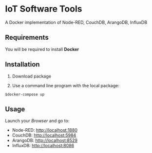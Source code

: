 # IoT Software Tools

A Docker implementation of Node-RED, CouchDB, ArangoDB, InfluxDB

## Requirements

You will be required to install **Docker**

## Installation

1. Download package

2. Use a command line program with the local package:

``` shell
$docker-compose up
```

## Usage

Launch your *Browser* and go to:
* Node-RED: <http://localhost:1880>
* CouchDB: <http://localhost:5984>
* ArangoDB: <http://localhost:8529>
* InfluxDB: <http://localhost:8086>


